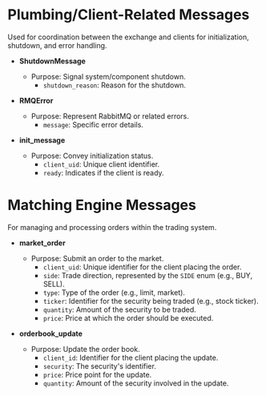 # Plumbing/Client-Related Messages

Used for coordination between the exchange and clients for initialization,
shutdown, and error handling.

- **ShutdownMessage**

  - Purpose: Signal system/component shutdown.
    - `shutdown_reason`: Reason for the shutdown.

- **RMQError**

  - Purpose: Represent RabbitMQ or related errors.
    - `message`: Specific error details.

- **init_message**
  - Purpose: Convey initialization status.
    - `client_uid`: Unique client identifier.
    - `ready`: Indicates if the client is ready.

# Matching Engine Messages

For managing and processing orders within the trading system.

- **market_order**

  - Purpose: Submit an order to the market.
    - `client_uid`: Unique identifier for the client placing the order.
    - `side`: Trade direction, represented by the `SIDE` enum (e.g., BUY, SELL).
    - `type`: Type of the order (e.g., limit, market).
    - `ticker`: Identifier for the security being traded (e.g., stock ticker).
    - `quantity`: Amount of the security to be traded.
    - `price`: Price at which the order should be executed.

- **orderbook_update**
  - Purpose: Update the order book.
    - `client_id`: Identifier for the client placing the update.
    - `security`: The security's identifier.
    - `price`: Price point for the update.
    - `quantity`: Amount of the security involved in the update.
